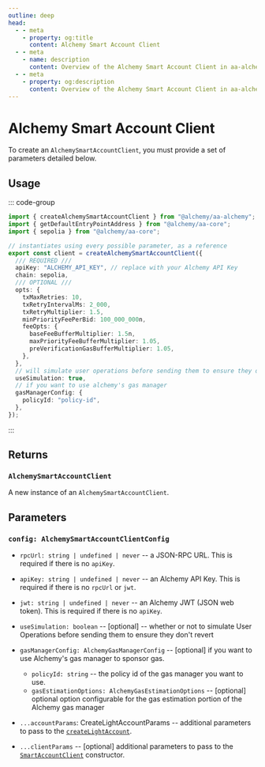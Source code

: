 ```yaml
---
outline: deep
head:
  - - meta
    - property: og:title
      content: Alchemy Smart Account Client
  - - meta
    - name: description
      content: Overview of the Alchemy Smart Account Client in aa-alchemy
  - - meta
    - property: og:description
      content: Overview of the Alchemy Smart Account Client in aa-alchemy
---
```


# Alchemy Smart Account Client

To create an `AlchemySmartAccountClient`, you must provide a set of parameters detailed below.

## Usage

::: code-group

```ts [example.ts]
import { createAlchemySmartAccountClient } from "@alchemy/aa-alchemy";
import { getDefaultEntryPointAddress } from "@alchemy/aa-core";
import { sepolia } from "@alchemy/aa-core";

// instantiates using every possible parameter, as a reference
export const client = createAlchemySmartAccountClient({
  /// REQUIRED ///
  apiKey: "ALCHEMY_API_KEY", // replace with your Alchemy API Key
  chain: sepolia,
  /// OPTIONAL ///
  opts: {
    txMaxRetries: 10,
    txRetryIntervalMs: 2_000,
    txRetryMultiplier: 1.5,
    minPriorityFeePerBid: 100_000_000n,
    feeOpts: {
      baseFeeBufferMultiplier: 1.5n,
      maxPriorityFeeBufferMultiplier: 1.05,
      preVerificationGasBufferMultiplier: 1.05,
    },
  },
  // will simulate user operations before sending them to ensure they don't revert
  useSimulation: true,
  // if you want to use alchemy's gas manager
  gasManagerConfig: {
    policyId: "policy-id",
  },
});
```

:::

## Returns

### `AlchemySmartAccountClient`

A new instance of an `AlchemySmartAccountClient`.

## Parameters

### `config: AlchemySmartAccountClientConfig`

- `rpcUrl: string | undefined | never` -- a JSON-RPC URL. This is required if there is no `apiKey`.

- `apiKey: string | undefined | never` -- an Alchemy API Key. This is required if there is no `rpcUrl` or `jwt`.

- `jwt: string | undefined | never` -- an Alchemy JWT (JSON web token). This is required if there is no `apiKey`.

- `useSimulation: boolean` -- [optional] -- whether or not to simulate User Operations before sending them to ensure they don't revert

- `gasManagerConfig: AlchemyGasManagerConfig` -- [optional] if you want to use Alchemy's gas manager to sponsor gas.

  - `policyId: string` -- the policy id of the gas manager you want to use.
  - `gasEstimationOptions: AlchemyGasEstimationOptions` -- [optional] optional option configurable for the gas estimation portion of the Alchemy gas manager

- `...accountParams`: CreateLightAccountParams -- additional parameters to pass to the [`createLightAccount`](/packages/aa-accounts/light-account/#createlightaccount).

- `...clientParams` -- [optional] additional parameters to pass to the [`SmartAccountClient`](/packages/aa-core/smart-account-client/) constructor.
